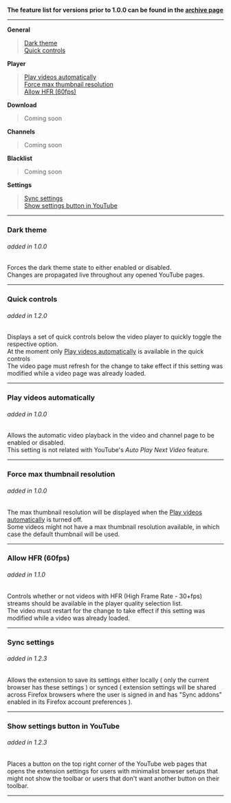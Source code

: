 **The feature list for versions prior to 1.0.0 can be found in the [archive page](https://github.com/ParticleCore/Iridium/wiki/Features-archive)**

---


**General**  
>
>[Dark theme](#darkTheme)  
>[Quick controls](#quickControls)  

**Player**  
>
>[Play videos automatically](#autoPlayVideo)  
>[Force max thumbnail resolution](#maxResThumbnail)  
>[Allow HFR (60fps)](#hfrOn)  

**Download**  
>
>Coming soon    

**Channels**  
>
>Coming soon 

**Blacklist**  
>
>Coming soon   

**Settings**  
>
>[Sync settings](#syncSettings)  
>[Show settings button in YouTube](#iridiumLogo)  
  
  
---
### <a name="darkTheme"/>Dark theme
###### added in 1.0.0  

Forces the dark theme state to either enabled or disabled.  
Changes are propagated live throughout any opened YouTube pages.  

---
### <a name="quickControls"/>Quick controls
###### added in 1.2.0  

Displays a set of quick controls below the video player to quickly toggle the respective option.  
At the moment only [Play videos automatically](#autoPlayVideo) is available in the quick controls  
The video page must refresh for the change to take effect if this setting was modified while a video page was already loaded.  

---
### <a name="autoPlayVideo"/>Play videos automatically
###### added in 1.0.0

Allows the automatic video playback in the video and channel page to be enabled or disabled.  
This setting is not related with YouTube's _Auto Play Next Video_ feature.  

---
### <a name="maxResThumbnail"/>Force max thumbnail resolution
###### added in 1.0.0

The max thumbnail resolution will be displayed when the [Play videos automatically](#autoPlayVideo) is turned off.  
Some videos might not have a max thumbnail resolution available, in which case the default thumbnail will be used.  

---
### <a name="hfrOn"/>Allow HFR (60fps)  
###### added in 1.1.0

Controls whether or not videos with HFR (High Frame Rate - 30+fps) streams should be available in the player quality selection list.  
The video must restart for the change to take effect if this setting was modified while a video was already loaded.  

---
### <a name="syncSettings"/>Sync settings  
###### added in 1.2.3

Allows the extension to save its settings either locally ( only the current browser has these settings ) or synced ( extension settings will be shared across Firefox browsers where the user is signed in and has "Sync addons" enabled in its Firefox account preferences ).  

---
### <a name="iridiumLogo"/>Show settings button in YouTube   
###### added in 1.2.3

Places a button on the top right corner of the YouTube web pages that opens the extension settings for users with minimalist browser setups that might not show the toolbar or users that don't want another button on their toolbar.  

---